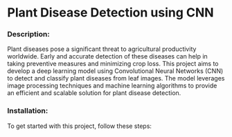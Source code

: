# Plant Disease Detection using CNN

### Description:

Plant diseases pose a significant threat to agricultural productivity worldwide. 
Early and accurate detection of these diseases can help in taking preventive measures and minimizing crop loss. 
This project aims to develop a deep learning model using Convolutional Neural Networks (CNN) to detect and 
classify plant diseases from leaf images. The model leverages image processing techniques and machine learning algorithms 
to provide an efficient and scalable solution for plant disease detection.

### Installation:

To get started with this project, follow these steps:
